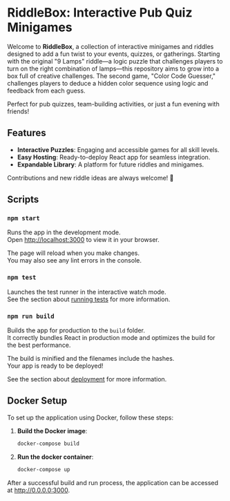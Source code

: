 # RiddleBox: Interactive Pub Quiz Minigames

Welcome to **RiddleBox**, a collection of interactive minigames and riddles designed to add a fun twist to your events, quizzes, or gatherings. Starting with the original "9 Lamps" riddle—a logic puzzle that challenges players to turn on the right combination of lamps—this repository aims to grow into a box full of creative challenges. The second game, "Color Code Guesser," challenges players to deduce a hidden color sequence using logic and feedback from each guess.

Perfect for pub quizzes, team-building activities, or just a fun evening with friends!

## Features

- **Interactive Puzzles**: Engaging and accessible games for all skill levels.
- **Easy Hosting**: Ready-to-deploy React app for seamless integration.
- **Expandable Library**: A platform for future riddles and minigames.

Contributions and new riddle ideas are always welcome! 🚀


## Scripts

### `npm start`

Runs the app in the development mode.\
Open [http://localhost:3000](http://localhost:3000) to view it in your browser.

The page will reload when you make changes.\
You may also see any lint errors in the console.

### `npm test`

Launches the test runner in the interactive watch mode.\
See the section about [running tests](https://facebook.github.io/create-react-app/docs/running-tests) for more information.

### `npm run build`

Builds the app for production to the `build` folder.\
It correctly bundles React in production mode and optimizes the build for the best performance.

The build is minified and the filenames include the hashes.\
Your app is ready to be deployed!

See the section about [deployment](https://facebook.github.io/create-react-app/docs/deployment) for more information.

## Docker Setup

To set up the application using Docker, follow these steps:

1. **Build the Docker image**:

   ```bash
   docker-compose build
   ```

2. **Run the docker container**:

   ```bash
   docker-compose up
   ```

After a successful build and run process, the application can be accessed at http://0.0.0.0:3000.
